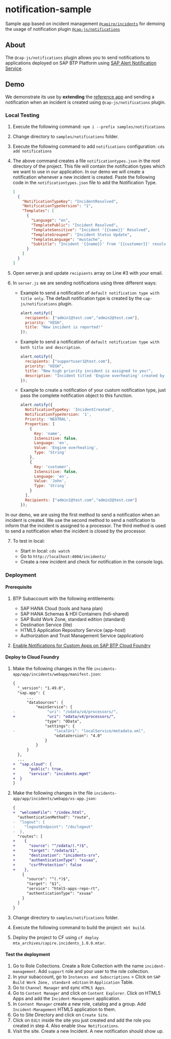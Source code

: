 # notification-sample

Sample app based on incident management [`@capire/incidents`](https://github.com/cap-js/incidents-app) for demoing the usage of notification plugin [`@cap-js/notifications`](https://www.npmjs.com/package/@cap-js/notifications)

## About

The `@cap-js/notifications` plugin allows you to send notifications to applications deployed on SAP BTP Platform using [SAP Alert Notification Service](https://help.sap.com/docs/alert-notification?locale=en-US).

## Demo

We demonstrate its use by **extending** the [reference app](https://github.com/cap-js/incidents-app) and sending a notification when an incident is created using `@cap-js/notifications` plugin.

### Local Testing

1. Execute the following command: `npm i --prefix samples/notifications`

2. Change directory to `samples/notifications` folder.

3. Execute the following command to add `notifications` configuration: `cds add notifications`

4. The above command creates a file `notificationtypes.json` in the root directory of the project. This file will contain the notification types which we want to use in our application. In our demo we will create a notification whenever a new incident is created. Paste the following code in the `notificationtypes.json` file to add the Notification Type.

    ```json
    [
      {
        "NotificationTypeKey": "IncidentResolved",
        "NotificationTypeVersion": "1",
        "Templates": [
          {
            "Language": "en",
            "TemplatePublic": "Incident Resolved",
            "TemplateSensitive": "Incident '{{name}}' Resolved",
            "TemplateGrouped": "Incident Status Update",
            "TemplateLanguage": "mustache",
            "Subtitle": "Incident '{{name}}' from '{{customer}}' resolved by Jarvis."
          }
        ]
      }
    ]
    ```

5. Open server.js and update `recipients` array on Line #3 with your email.

6. In `server.js` we are sending notifications using three different ways:

    - Example to send a notification of `default notification type with title only`. The default notification type is created by the `cap-js/notifications` plugin.
      ```js
      alert.notify({
        recipients: ["admin1@test.com","admin2@test.com"],
        priority: "HIGH",
        title: "New incident is reported!"
      });
      ```
    - Example to send a notification of `default notification type with both title and description`.
      ```js
      alert.notify({
        recipients: ["supportuser1@test.com"],
        priority: "HIGH",
        title: "New high priority incident is assigned to you!",
        description: "Incident titled 'Engine overheating' created by 'customer X' with priority high is assigned to you!"
      });
      ```
    - Example to create a notification of your custom notification type, just pass the complete notification object to this function.
      ```js
      alert.notify({
        NotificationTypeKey: 'IncidentCreated',
        NotificationTypeVersion: '1',
        Priority: 'NEUTRAL',
        Properties: [
          {
            Key: 'name',
            IsSensitive: false,
            Language: 'en',
            Value: 'Engine overheating',
            Type: 'String'
          },
          {
            Key: 'customer',
            IsSensitive: false,
            Language: 'en',
            Value: 'John',
            Type: 'String'
          }
        ],
        Recipients: ["admin1@test.com","admin2@test.com"]
      });
      ```

In our demo, we are using the first method to send a notification when an incident is created. We use the second method to send a notification to inform that the incident is assigned to a processor. The third method is used to send a notification when the incident is closed by the processor.

7. To test in local:

    - Start in local: `cds watch`
    - Go to `http://localhost:4004/incidents/`
    - Create a new incident and check for notification in the console logs.

### Deployment

#### Prerequisite

1. BTP Subaccount with the following entitlements: 
    - SAP HANA Cloud (tools and hana plan)
    - SAP HANA Schemas & HDI Containers (hdi-shared)
    - SAP Build Work Zone, standard edition (standard)
    - Destination Service (lite)
    - HTML5 Application Repository Service (app-host)
    - Authorization and Trust Management Service (application)

2. [Enable Notifications for Custom Apps on SAP BTP Cloud Foundry](https://help.sap.com/docs/build-work-zone-standard-edition/sap-build-work-zone-standard-edition/enabling-notifications-for-custom-apps-on-sap-btp-cloud-foundry?locale=en-US)

#### Deploy to Cloud Foundry

1. Make the following changes in the file `incidents-app/app/incidents/webapp/manifest.json`:

    ```diff
    {
      "_version": "1.49.0",
      "sap.app": {
          ...
          "dataSources": {
              "mainService": {
    -              "uri": "/odata/v4/processors/",
    +              "uri": "odata/v4/processors/",
                  "type": "OData",
                  "settings": {
    -                 "localUri": "localService/metadata.xml",
                      "odataVersion": "4.0"
                  }
              }
          }
      },
      ... 
    +  "sap.cloud": {
    +      "public": true,
    +      "service": "incidents.mgmt"
    +  }
    }
    ```

2. Make the following changes in the file `incidents-app/app/incidents/webapp/xs-app.json`:

    ```diff
    {
    +  "welcomeFile": "/index.html",
      "authenticationMethod": "route",
    -  "logout": {
    -    "logoutEndpoint": "/do/logout"
    -  },
      "routes": [
    +    {
    +      "source": "^/odata/(.*)$",
    +      "target": "/odata/$1",
    +      "destination": "incidents-srv",
    +      "authenticationType": "xsuaa",
    +      "csrfProtection": false
    +    },
        {
          "source": "^(.*)$",
          "target": "$1",
          "service": "html5-apps-repo-rt",
          "authenticationType": "xsuaa"
        }
      ]
    }
    ```

3. Change directory to `samples/notifications` folder.
4. Execute the following command to build the project: `mbt build`.
5. Deploy the project to CF using `cf deploy mta_archives/capire.incidents_1.0.0.mtar`.

#### Test the deployment

1. Go to Role Collections. Create a Role Collection with the name `incident-management`. Add `support` role and your user to the role collection.
1. In your subaccount, go to `Instances and Subscriptions` > Click on `SAP Build Work Zone, standard edition` in `Application` Table.
2. Go to `Channel Manager` and sync `HTML5 Apps`.
3. Go to `Content Manager` and click on `Content Explorer`. Click on HTML5 Apps and add the `Incident-Management` application.
4. In `Content Manager` create a new role, catalog and a group. Add `Incident-Management` HTML5 application to them.
5. Go to Site Directory and click on `Create Site`.
6. Click on `Edit` inside the site you just created and add the role you created in step 4. Also enable `Show Notifications`.
7. Visit the site. Create a new Incident. A new notification should show up.
